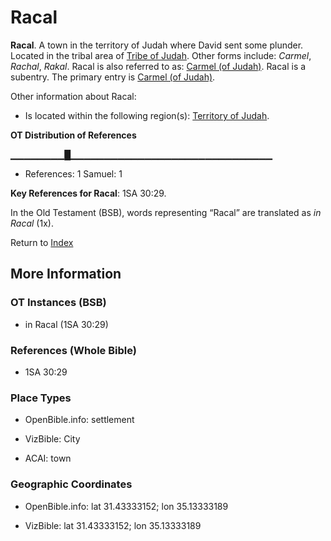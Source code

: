 # Racal
**Racal**. 
A town in the territory of Judah where David sent some plunder. 
Located in the tribal area of [Tribe of Judah](../../../groups/md/acai/Judah.md). 
Other forms include: 
*Carmel*, *Rachal*, *Rakal*. 
Racal is also referred to as: 
[Carmel (of Judah)](Carmel.md). 
Racal is a subentry. The primary entry is 
[Carmel (of Judah)](Carmel.md). 




Other information about Racal:


* Is located within the following region(s): 
[Territory of Judah](TerritoryOfJudah.md). 


**OT Distribution of References**

▁▁▁▁▁▁▁▁█▁▁▁▁▁▁▁▁▁▁▁▁▁▁▁▁▁▁▁▁▁▁▁▁▁▁▁▁▁▁
* References: 1 Samuel: 1



**Key References for Racal**: 
1SA 30:29. 


In the Old Testament (BSB), words representing “Racal” are translated as 
*in Racal* (1x). 




Return to [Index](00-Index.md)

## More Information

### OT Instances (BSB)

* in Racal (1SA 30:29)



### References (Whole Bible)

* 1SA 30:29


### Place Types

* OpenBible.info: settlement

* VizBible: City

* ACAI: town



### Geographic Coordinates

* OpenBible.info: lat 31.43333152; lon 35.13333189

* VizBible: lat 31.43333152; lon 35.13333189




